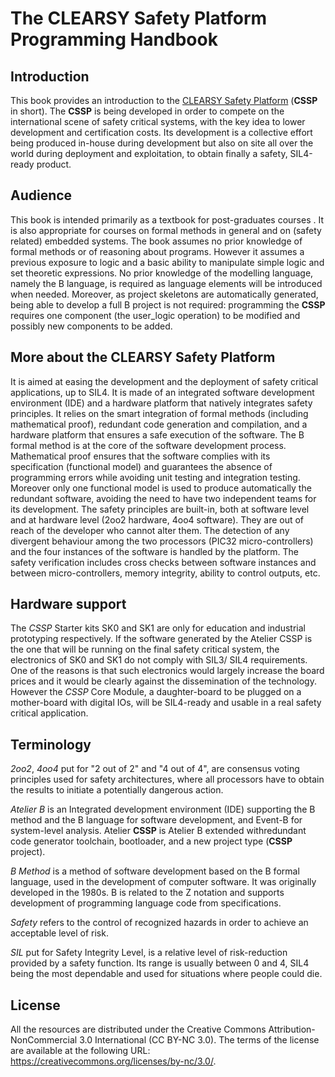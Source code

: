 # The CLEARSY Safety Platform Programming Handbook

## Introduction

This book provides an introduction to the [CLEARSY Safety Platform](https://www.clearsy.com/en/our-tools/clearsy-safety-platform/) (**CSSP** in short). The **CSSP** is being developed in order to compete  on the international scene of safety critical systems, 
with the key idea to lower development and certification costs.  Its  development is a collective effort being produced in-house 
during development but also on site all over the world during deployment  and exploitation, to obtain finally a safety, SIL4-ready 
product.

## Audience
This book is intended primarily as a textbook for post-graduates courses .  It is also appropriate for courses on formal methods 
in general and on (safety related) embedded systems.  The book assumes no prior knowledge of formal methods or of reasoning about 
programs.  However it assumes a previous exposure to logic and a basic ability to manipulate simple logic and set theoretic expressions. 
No prior knowledge of the modelling language, namely the B language, is required as language elements will be introduced when needed. 
Moreover, as project skeletons are automatically generated, being able to develop a full B project is not required: programming the 
**CSSP** requires one component (the user_logic operation) to be modified and possibly new components to be added.

## More about the CLEARSY Safety Platform

It is aimed at easing the development and the deployment of safety critical applications, up to SIL4.  It is made of an integrated 
software development environment (IDE) and  a hardware platform that natively integrates safety principles. It relies on the smart 
integration of formal methods (including mathematical proof), redundant code generation and compilation, and a hardware platform that 
ensures a safe execution of the software.
The B formal method is at the core of the software development process. Mathematical proof ensures that the software complies with its 
specification (functional model) and guarantees the absence of programming errors while avoiding unit testing and integration testing. 
Moreover only one functional model is used to produce automatically the redundant software, avoiding the need to have two independent 
teams for its development. The safety principles are built-in, both at software level and at hardware level (2oo2 hardware, 4oo4 software). 
They are out of reach of the developer who cannot alter them. The detection of any divergent behaviour among the two processors 
(PIC32 micro-controllers) and the four instances of the software is handled by the platform. The safety verification includes cross 
checks between software instances and between micro-controllers, memory integrity, ability to control outputs, etc.

## Hardware support

The  *CSSP*  Starter  kits  SK0  and  SK1  are  only  for  education  and  industrial  prototyping respectively. If the software 
generated by the Atelier CSSP is the one that will be running on the final safety critical system, the electronics of SK0 and SK1 
do not comply with SIL3/ SIL4 requirements. One of the reasons is that such electronics would largely increase the board prices and 
it would be clearly against the dissemination of the technology. However the *CSSP* Core Module, 
a daughter-board to be plugged on a mother-board with digital IOs, will be SIL4-ready and usable in a real safety critical application.


## Terminology

*2oo2*, *4oo4* put for "2 out of 2" and "4 out of 4", are consensus voting principles used for safety architectures, where all processors
have to obtain the results to initiate a potentially dangerous action.

*Atelier B* is an Integrated development environment (IDE) supporting the B method and the B language for software development, and 
Event-B for system-level analysis.  Atelier **CSSP** is Atelier B extended withredundant code generator toolchain, bootloader, and a new  project type (**CSSP** project).

*B Method* is a method of software development based on the B formal language, used in the development of computer software. It was originally 
developed in the 1980s. B is related to the Z notation and supports development of programming language code from specifications.

*Safety* refers to the control of recognized hazards in order to achieve an acceptable level of risk.

*SIL* put for Safety Integrity Level, is a relative level of risk-reduction provided by a safety function.  Its range is usually 
between 0 and 4,  SIL4 being the most dependable and used for situations where people could die.

## License

All the resources are distributed under the Creative Commons Attribution-NonCommercial 3.0 International (CC BY-NC 3.0). The terms of the license are available at the following URL: https://creativecommons.org/licenses/by-nc/3.0/.

